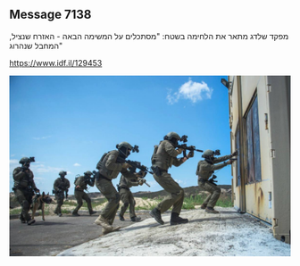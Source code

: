 ## Message 7138

מפקד שלדג מתאר את הלחימה בשטח:
"מסתכלים על המשימה הבאה - האזרח שנציל, המחבל שנהרוג"

https://www.idf.il/129453

![Photo](./7138/7138_photo.jpg)
